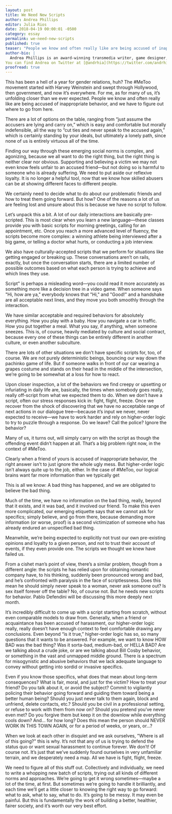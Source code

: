 ```yaml
---
layout: post
title: We Need New Scripts
author: Andrea Phillips
editor: Julia Rios
date: 2018-04-19 00:00:01 -0500
category: essay
permalink: we-need-new-scripts
published: true
teaser: "People we know and often really like are being accused of inappropriate behavior, and we have to figure out where to go from here."
author-bio: |
  Andrea Phillips is an award-winning transmedia writer, game designer, and author. Currently she co-writes the serials [Bookburners](https://www.serialbox.com/serials/556edb3cada6e270f8e2641d) and [ReMade](https://www.serialbox.com/serials/5755b744ada6e220cd1d9948). Her other works include the novelette [“The Revolution, Brought to You By Nike”](https://firesidefiction.com/the-revolution-brought-to-you-by-nike); the novel _[Revision](https://firesidefiction.com/book/revision)_; and the nonfiction book _The Creator’s Guide to Transmedia Storytelling_. Andrea has also worked on iOS fitness games Zombies, Run! and The Walk; The Maester's Path for HBO's _Game of Thrones_; human rights game America 2049; and the independent commercial ARG Perplex City.
You can find Andrea on Twitter at [@andrhia](https://twitter.com/andrhia) if you like that sort of thing.
proofread: true
---
```


This has been a hell of a year for gender relations, huh? The #MeToo movement started with Harvey Weinstein and swept through Hollywood, then government, and now it’s everywhere. For me, as for many of us, it’s unfolding closer than we ever expected. People we know and often really like are being accused of inappropriate behavior, and we have to figure out where to go from here.

There are a lot of options on the table, ranging from “just assume the accusers are lying and carry on,” which is easy and comfortable but morally indefensible, all the way to “cut ties and never speak to the accused again,” which is certainly standing by your ideals, but ultimately a lonely path, since none of us is entirely virtuous all of the time.

Finding our way through these emerging social norms is complex, and agonizing, because we all want to do the right thing, but the right thing is neither clear nor obvious. Supporting and believing a victim we may not even know feels unfair to an accused friend—but not doing so is harmful to someone who is already suffering. We need to put aside our reflexive loyalty. It is no longer a helpful tool, now that we know how skilled abusers can be at showing different faces to different people.

We certainly need to decide what to do about our problematic friends and how to treat them going forward. But how? One of the reasons a lot of us are feeling lost and unsure about this is because we have no script to follow.

Let’s unpack this a bit. A lot of our daily interactions are basically pre-scripted. This is most clear when you learn a new language—these classes provide you with basic scripts for morning greetings, calling for an appointment, etc. Once you reach a more advanced level of fluency, the scripts become more complex: a winning athlete being interviewed after a big game, or telling a doctor what hurts, or conducting a job interview.

We also have culturally-accepted scripts that we perform for situations like getting engaged or breaking up. These conversations aren’t on rails, exactly, but once the conversation starts, there are a limited number of possible outcomes based on what each person is trying to achieve and which lines they use.

Script" is perhaps a misleading word—you could read it more accurately as something more like a decision tree in a video game. When someone says "Hi, how are ya," everybody knows that "Hi," and "Good!" and a handshake are all acceptable next lines, and they move you both smoothly through the interaction.

We have similar acceptable and required behaviors for absolutely everything. How you play with a baby. How you navigate a car in traffic. How you put together a meal. What you say, if anything, when someone sneezes. This is, of course, heavily mediated by culture and social contract, because every one of these things can be entirely different in another culture, or even another subculture.

There are lots of other situations we don’t have specific scripts for, too, of course. We are not purely deterministic beings, bouncing our way down the pachinko game of life. But if someone walks in front of our car wearing a grapes costume and stands on their head in the middle of the intersection, we’re going to be somewhat at a loss for how to react.

Upon closer inspection, a lot of the behaviors we find creepy or upsetting or infuriating in daily life are, basically, the times when somebody goes really, really off-script from what we expected them to do. When we don’t have a script, often our stress responses kick in: fight, flight, freeze. Once we recover from the shock of discovering that we have no acceptable range of next actions in our dialogue tree—because it’s input we never, never expected to receive—we have to work harder and rely on higher-order logic to try to puzzle through a response. Do we leave? Call the police? Ignore the behavior? 

Many of us, it turns out, will simply carry on with the script as though the offending event didn’t happen at all. That’s a big problem right now, in the context of #MeToo.

Clearly when a friend of yours is accused of inappropriate behavior, the right answer isn’t to just ignore the whole ugly mess. But higher-order logic isn’t always quite up to the job, either. In the case of #MeToo, our logical brains want far more information than we typically get

This is all we know: A bad thing has happened, and we are obligated to believe the bad thing. 

Much of the time, we have no information on the bad thing, really, beyond that it exists, and it was bad, and it involved our friend. To make this even more complicated, our emerging etiquette says that we cannot ask for specifics; simply believe, and go from there, because demanding more information (or worse, proof) is a second victimization of someone who has already endured an unspecified bad thing.

Meanwhile, we’re being expected to explicitly not trust our own pre-existing opinions and loyalty to a given person, and not to trust their account of events, if they even provide one. The scripts we thought we knew have failed us.

From a cishet man’s point of view, there’s a similar problem, though from a different angle: the scripts he has relied upon for obtaining romantic company have, to his thinking, suddenly been pronounced wrong and bad, and he’s confronted with paralysis in the face of scriptlessness. Does this mean he should simply never speak to a woman, never ask someone out? Is sex itself forever off the table? No, of course not. But he needs new scripts for behavior. Pablo Defendini will be discussing this more deeply next month.

It’s incredibly difficult to come up with a script starting from scratch, without even comparable models to draw from. Generally, when a friend or acquaintance has been accused of harassment, our higher-order logic really, really doesn’t have enough context to feel comfortable drawing any conclusions. Even beyond “is it true,” higher-order logic has so, so many questions that it wants to be answered. For example, we want to know HOW BAD was the bad thing? Was it sorta-bad, medium-bad, or HELLA BAD? Are we talking about a crude joke, or are we talking about Bill Cosby behavior, or something in the vast and unmapped middle ground. There is a spectrum for misogynistic and abusive behaviors that we lack adequate language to convey without getting into sordid or invasive specifics.

Even if you know those specifics, what does that mean about long-term consequences? What is fair, moral, and just for the victim? How to treat your friend? Do you talk about it, or avoid the subject? Commit to vigilantly policing their behavior going forward and guiding them toward being a better human being? Should you just never talk to them again, block and unfriend, delete contacts, etc.? Should you be civil in a professional setting, or refuse to work with them from now on? Should you pretend you’ve never even met? Do you forgive them but keep it on the downlow while everything cools down? And... for how long? Does this mean the person should NEVER WORK IN THIS TOWN AGAIN, or for a period of weeks, or years, or...?

When we look at each other in disquiet and we ask ourselves, "Where is all of this going?" this is why. It’s not that any of us is trying to defend the status quo or want sexual harassment to continue forever. We don’t! Of course not. It’s just that we’ve suddenly found ourselves in very unfamiliar terrain, and we desperately need a map. All we have is fight, flight, freeze.

We need to figure all of this stuff out. Collectively and individually, we need to write a whopping new batch of scripts, trying out all kinds of different norms and approaches. We’re going to get it wrong sometimes—maybe a lot of the time, at first. But sometimes we’re going to handle it brilliantly, and each time we’ll get a little closer to knowing the right way to go forward: what to ask, what to say, what to do. It’s going to be messy. It may even be painful. But this is fundamentally the work of building a better, healthier, fairer society, and it’s worth our very best effort.